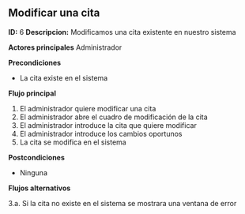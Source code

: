 ## Modificar una cita
**ID:** 6 **Descripcion:** Modificamos una cita existente en nuestro sistema

**Actores principales** Administrador

**Precondiciones**
  * La cita existe en el sistema

**Flujo principal**
  1. El administrador quiere modificar una cita
  2. El administrador abre el cuadro de modificación de la cita 
  3. El administrador introduce la cita que quiere modificar
  4. El administrador introduce los cambios oportunos
  5. La cita se modifica en el sistema
  
**Postcondiciones**
  * Ninguna

**Flujos alternativos**

  3.a. Si la cita no existe en el sistema se mostrara una ventana de error
